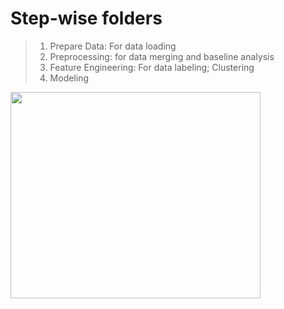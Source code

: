 
# Step-wise folders

> 1. Prepare Data: For data loading
> 2. Preprocessing: for data merging and baseline analysis
> 3. Feature Engineering: For data labeling; Clustering
> 4. Modeling

<img src="https://github.com/aarsanjani/meansquares/blob/main/images/project-Workflow.png?raw=true" width="400" height="330">
